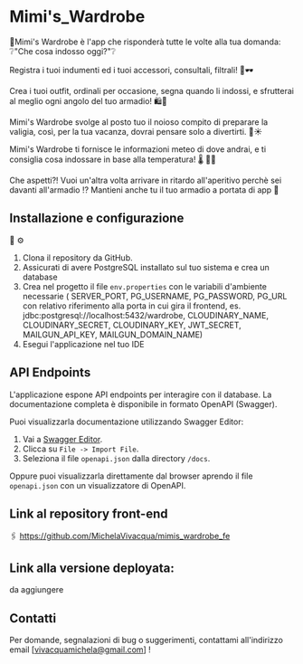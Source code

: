 # Mimi's_Wardrobe

🎀Mimi's Wardrobe è l'app che risponderà tutte le volte alla tua domanda: ❔"Che cosa indosso oggi?"❔

Registra i tuoi indumenti ed i tuoi accessori, consultali, filtrali! 👗🕶️

Crea i tuoi outfit, ordinali per occasione, segna quando li indossi,
e sfrutterai al meglio ogni angolo del tuo armadio! 🛍️👠

Mimi's Wardrobe svolge al posto tuo il noioso compito di preparare la valigia, così, per la tua vacanza, dovrai pensare solo a divertirti. 🧳☀

Mimi's Wardrobe ti fornisce le informazioni meteo di dove andrai, e ti consiglia cosa indossare in base alla temperatura! 🌡 👙🧥

Che aspetti?! Vuoi un'altra volta arrivare in ritardo all'aperitivo perchè sei davanti all'armadio ⁉️
Mantieni anche tu il tuo armadio a portata di app 📱

## Installazione e configurazione

🔧 ⚙️

1. Clona il repository da GitHub.
2. Assicurati di avere PostgreSQL installato sul tuo sistema e crea un database
3. Crea nel progetto il file `env.properties` con le variabili d'ambiente necessarie ( SERVER_PORT, PG_USERNAME, PG_PASSWORD, PG_URL con relativo riferimento alla porta in cui gira il frontend, es. jdbc:postgresql://localhost:5432/wardrobe, CLOUDINARY_NAME, CLOUDINARY_SECRET, CLOUDINARY_KEY, JWT_SECRET, MAILGUN_API_KEY, MAILGUN_DOMAIN_NAME)
4. Esegui l'applicazione nel tuo IDE

## API Endpoints

L'applicazione espone API endpoints per interagire con il database. La documentazione completa è disponibile in formato OpenAPI (Swagger).

Puoi visualizzarla documentazione utilizzando Swagger Editor:

1. Vai a [Swagger Editor](https://editor.swagger.io/).
2. Clicca su `File -> Import File`.
3. Seleziona il file `openapi.json` dalla directory `/docs`.

Oppure puoi visualizzarla direttamente dal browser aprendo il file `openapi.json` con un visualizzatore di OpenAPI.


## Link al repository front-end

🖇️
https://github.com/MichelaVivacqua/mimis_wardrobe_fe

## Link alla versione deployata:

da aggiungere

## Contatti

Per domande, segnalazioni di bug o suggerimenti, contattami all'indirizzo email [vivacquamichela@gmail.com] !

